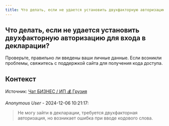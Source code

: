 ```yaml
---
title: Что делать, если не удается установить двухфакторную авторизацию для входа в декларации?
---
```


## Что делать, если не удается установить двухфакторную авторизацию для входа в декларации?

Проверьте, правильно ли введены ваши личные данные. Если возникли проблемы, свяжитесь с поддержкой сайта для получения кода доступа.

## Контекст

Источник: [Чат БИЗНЕС / ИП 💰 Грузия](https://t.me/ip_ge)

_Anonymous User_ - 2024-12-06 10:21:17:

> Не могу зайти в декларации, требуется двухфакторная авторизация, но возникает ошибка при вводе кодового слова.
